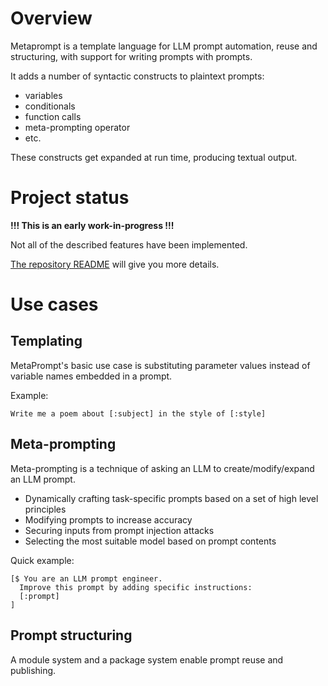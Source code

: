 # Overview

Metaprompt is a template language for LLM prompt automation, reuse and structuring, with support for writing prompts with prompts.

It adds a number of syntactic constructs to plaintext prompts:

- variables
- conditionals
- function calls
- meta-prompting operator
- etc.

These constructs get expanded at run time, producing textual output.

# Project status

**!!! This is an early work-in-progress !!!**

Not all of the described features have been implemented.

[The repository README](https://github.com/promptware/metaprompt) will give you more details.

# Use cases

## Templating

MetaPrompt's basic use case is substituting parameter values instead of variable names embedded in a prompt.

Example:

```metaprompt
Write me a poem about [:subject] in the style of [:style]
```

## Meta-prompting

Meta-prompting is a technique of asking an LLM to create/modify/expand an LLM prompt.

- Dynamically crafting task-specific prompts based on a set of high level principles
- Modifying prompts to increase accuracy
- Securing inputs from prompt injection attacks
- Selecting the most suitable model based on prompt contents

Quick example:

```metaprompt
[$ You are an LLM prompt engineer.
  Improve this prompt by adding specific instructions:
  [:prompt]
]
```

## Prompt structuring

A module system and a package system enable prompt reuse and publishing.
